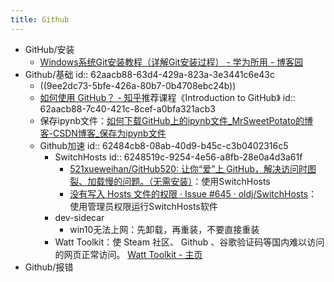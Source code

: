 ```yaml
---
title: Github
---
```


- GitHub/安装
	- [Windows系统Git安装教程（详解Git安装过程） - 学为所用 - 博客园](https://www.cnblogs.com/xueweisuoyong/p/11914045.html)
- Github/基础
  id:: 62aacb88-63d4-429a-823a-3e3441c6e43c
	- ((9ee2dc73-5bfe-426a-80b7-0b4708ebc24b))
	- [如何使用 GitHub？ - 知乎](https://www.zhihu.com/question/20070065)推荐课程《Introduction to GitHub》
	  id:: 62aacb88-7c40-421c-8cef-a0bfa321acb3
	- 保存ipynb文件：[如何下载GitHub上的ipynb文件_MrSweetPotato的博客-CSDN博客_保存为ipynb文件](https://blog.csdn.net/MrSweetPotato/article/details/102598095)
	- Github加速
	  id:: 62484cb8-08ab-40d9-b45c-c3b0402316c5
		- SwitchHosts
		  id:: 6248519c-9254-4e56-a8fb-28e0a4d3a61f
			- [521xueweihan/GitHub520: 让你“爱”上 GitHub，解决访问时图裂、加载慢的问题。（无需安装）](https://github.com/521xueweihan/GitHub520)：使用SwitchHosts
			- [没有写入 Hosts 文件的权限 · Issue #645 · oldj/SwitchHosts](https://github.com/oldj/SwitchHosts/issues/645)：使用管理员权限运行SwitchHosts软件
		- dev-sidecar
			- win10无法上网：先卸载，再重装，不要直接重装
		- Watt Toolkit：使 Steam 社区、 Github 、谷歌验证码等国内难以访问的网页正常访问。 [Watt Toolkit - 主页](https://steampp.net/)
- Github/报错